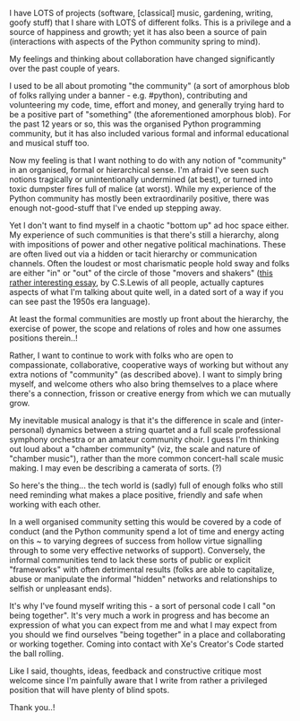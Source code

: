 <!--
.. title: On Being Together
.. slug: on-being-together
.. date: 2020-08-16 10:00:00 UTC+01:00
.. tags: 
.. category: 
.. link: 
.. description: 
.. type: text
.. author: Nicholas H.Tollervey
-->

I have LOTS of projects (software, [classical] music, gardening, writing, goofy
stuff) that I share with LOTS of different folks. This is a privilege and a
source of happiness and growth; yet it has also been a source of pain
(interactions with aspects of the Python community spring to mind).

My feelings and thinking about collaboration have changed significantly over
the past couple of years.

I used to be all about promoting "the community" (a sort of amorphous blob of
folks rallying under a banner - e.g. #python), contributing and volunteering my
code, time, effort and money, and generally trying hard to be a positive part
of "something" (the aforementioned amorphous blob). For the past 12 years or
so, this was the organised Python programming community, but it has also
included various formal and informal educational and musical stuff too.

Now my feeling is that I want nothing to do with any notion of "community" in
an organised, formal or hierarchical sense. I'm afraid I've seen such notions
tragically or unintentionally undermined (at best), or turned into toxic
dumpster fires full of malice (at worst). While my experience of the Python
community has mostly been extraordinarily positive, there was enough
not-good-stuff that I've ended up stepping away.

Yet I don't want to find myself in a chaotic "bottom up" ad hoc space either.
My experience of such communities is that there's still a hierarchy, along with
impositions of power and other negative political machinations. These are often
lived out via a hidden or tacit hierarchy or communication channels. Often the
loudest or most charismatic people hold sway and folks are either "in" or "out"
of the circle of those "movers and shakers"
([this rather interesting essay](https://www.lewissociety.org/innerring/), by
C.S.Lewis of all people, actually captures aspects of what I'm talking about
quite well, in a dated sort of a way if you can see past the 1950s era
language).

At least the formal communities are mostly up front about the hierarchy, the
exercise of power, the scope and relations of roles and how one assumes
positions therein..!

Rather, I want to continue to work with folks who are open to compassionate,
collaborative, cooperative ways of working but without any extra notions of
"community" (as described above). I want to simply bring myself, and welcome
others who also bring themselves to a place where there's a connection, frisson
or creative energy from which we can mutually grow.

My inevitable musical analogy is that it's the difference in scale and
(inter-personal) dynamics between a string quartet and a full scale
professional symphony orchestra or an amateur community choir. I guess I'm
thinking out loud about a "chamber community" (viz, the scale and nature of
"chamber music"), rather than the more common concert-hall scale music making.
I may even be describing a camerata of sorts. (?)

So here's the thing... the tech world is (sadly) full of enough folks who still
need reminding what makes a place positive, friendly and safe when working with
each other.

In a well organised community setting this would be covered by a code of
conduct (and the Python community spend a lot of time and energy acting on this
~ to varying degrees of success from hollow virtue signalling through to some
very effective networks of support). Conversely, the informal communities tend
to lack these sorts of public or explicit "frameworks" with often detrimental
results (folks are able to capitalize, abuse or manipulate the informal
"hidden" networks and relationships to selfish or unpleasant ends).

It's why I've found myself writing this - a sort of personal code I call
"on being together". It's very much a work in progress and has become an
expression of what you can expect from me and what I may expect from you should
we find ourselves "being together" in a place and collaborating or working
together. Coming into contact with Xe's Creator's Code started the ball
rolling.

Like I said, thoughts, ideas, feedback and constructive critique most welcome
since I'm painfully aware that I write from rather a privileged position that
will have plenty of blind spots.

Thank you..!
